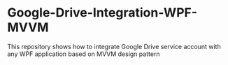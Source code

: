 # Google-Drive-Integration-WPF-MVVM
This repository shows how to integrate Google Drive service account with any WPF application based on MVVM design pattern
